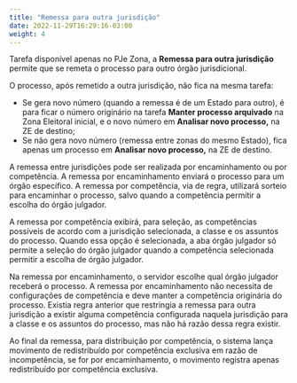 ```yaml
---
title: "Remessa para outra jurisdição"
date: 2022-11-29T16:29:16-03:00
weight: 4
---
```


Tarefa disponível apenas no PJe Zona, a **Remessa para outra jurisdição** permite que se remeta o processo para outro órgão jurisdicional.

O processo, após remetido a outra jurisdição, não fica na mesma tarefa:
+ Se gera novo número (quando a remessa é de um Estado para outro), é para ficar o número originário na tarefa **Manter processo arquivado** na Zona Eleitoral inicial, e o novo número em **Analisar novo processo,** na ZE de destino;
+ Se não gera novo número (remessa entre zonas do mesmo Estado), fica apenas um processo em **Analisar novo processo,** na ZE de destino.


A remessa entre jurisdições pode ser realizada por encaminhamento ou por competência. A remessa por encaminhamento enviará o processo para um órgão específico. A remessa por competência, via de regra, utilizará sorteio para encaminhar o processo, salvo quando a competência permitir a escolha do órgão julgador.

A remessa por competência exibirá, para seleção, as competências possíveis de acordo com a jurisdição selecionada, a classe e os assuntos do processo. Quando essa opção é selecionada, a aba órgão julgador só permite a seleção do órgão julgador quando a competência selecionada permitir a escolha de órgão julgador.

Na remessa por encaminhamento, o servidor escolhe qual órgão julgador receberá o processo. A remessa por encaminhamento não necessita de configurações de competência e deve manter a competência originária do processo. Existia regra anterior que restringia a remessa para outra jurisdição a existir alguma competência configurada naquela jurisdição para a classe e os assuntos do processo, mas não há razão dessa regra existir.

Ao final da remessa, para distribuição por competência, o sistema lança movimento de redistribuído por competência exclusiva em razão de incompetência, se for por encaminhamento, o movimento registra apenas redistribuído por competência exclusiva.
